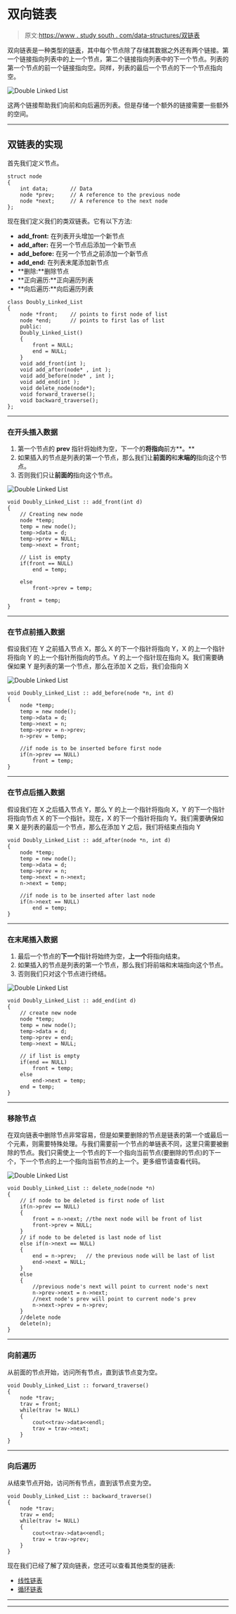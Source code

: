 # 双向链表

> 原文:[https://www . study south . com/data-structures/双链表](https://www.studytonight.com/data-structures/doubly-linked-list)

双向链表是一种类型的[链表](introduction-to-linked-list)，其中每个节点除了存储其数据之外还有两个链接。第一个链接指向列表中的上一个节点，第二个链接指向列表中的下一个节点。列表的第一个节点的前一个链接指向空。同样，列表的最后一个节点的下一个节点指向空。

![Double Linked List](../Images/514dc3c4c22a8a87ab765748401c17c5.png)

这两个链接帮助我们向前和向后遍历列表。但是存储一个额外的链接需要一些额外的空间。

* * *

## 双链表的实现

首先我们定义节点。

```
struct node
{
	int data;     	// Data
	node *prev;  	// A reference to the previous node
	node *next; 	// A reference to the next node
};
```

现在我们定义我们的类双链表。它有以下方法:

*   **add_front:** 在列表开头增加一个新节点
*   **add_after:** 在另一个节点后添加一个新节点
*   **add_before:** 在另一个节点之前添加一个新节点
*   **add_end:** 在列表末尾添加新节点
*   **删除:**删除节点
*   **正向遍历:**正向遍历列表
*   **向后遍历:**向后遍历列表

```
class Doubly_Linked_List
{
	node *front;  	// points to first node of list
	node *end;   	// points to first las of list
	public:
	Doubly_Linked_List()
	{
		front = NULL;
		end = NULL;
	}
	void add_front(int );
	void add_after(node* , int );
	void add_before(node* , int );
	void add_end(int );
	void delete_node(node*);
	void forward_traverse();
	void backward_traverse();
};
```

* * *

### 在开头插入数据

1.  第一个节点的 **prev** 指针将始终为空，下一个的**将指向**前方**。**
2.  如果插入的节点是列表的第一个节点，那么我们让**前面的**和**末端的**指向这个节点。
3.  否则我们只让**前面的**指向这个节点。

![Double Linked List](../Images/e6dfe28b5b6e6e7301da43d8a8ffb9c0.png)

```
void Doubly_Linked_List :: add_front(int d)
{
	// Creating new node
	node *temp;
	temp = new node();
	temp->data = d;
	temp->prev = NULL;
	temp->next = front;

	// List is empty
	if(front == NULL)
		end = temp;

	else
		front->prev = temp;

	front = temp;
}
```

* * *

### 在节点前插入数据

假设我们在 Y 之前插入节点 X，那么 X 的下一个指针将指向 Y，X 的上一个指针将指向 Y 的上一个指针所指向的节点。Y 的上一个指针现在指向 X。我们需要确保如果 Y 是列表的第一个节点，那么在添加 X 之后，我们会指向 X

![Double Linked List](../Images/959b689320eb5ee35272573b06553c87.png)

```
void Doubly_Linked_List :: add_before(node *n, int d)
{
	node *temp;
	temp = new node();
	temp->data = d;
	temp->next = n;
	temp->prev = n->prev;
	n->prev = temp;

	//if node is to be inserted before first node
	if(n->prev == NULL)
		front = temp;
} 
```

* * *

### 在节点后插入数据

假设我们在 X 之后插入节点 Y，那么 Y 的上一个指针将指向 X，Y 的下一个指针将指向节点 X 的下一个指针。现在，X 的下一个指针将指向 Y。我们需要确保如果 X 是列表的最后一个节点，那么在添加 Y 之后，我们将结束点指向 Y

```
void Doubly_Linked_List :: add_after(node *n, int d)
{
	node *temp;
	temp = new node();
	temp->data = d;
	temp->prev = n;
	temp->next = n->next;
	n->next = temp;

	//if node is to be inserted after last node
	if(n->next == NULL)
		end = temp;
}
```

* * *

### 在末尾插入数据

1.  最后一个节点的**下一个**指针将始终为空，**上一个**将指向结束。
2.  如果插入的节点是列表的第一个节点，那么我们将前端和末端指向这个节点。
3.  否则我们只对这个节点进行终结。

![Double Linked List](../Images/beab010e465370b99320332b6b0b63a1.png)

```
void Doubly_Linked_List :: add_end(int d)
{
	// create new node
	node *temp;
	temp = new node();
	temp->data = d;
	temp->prev = end;
	temp->next = NULL;

	// if list is empty
	if(end == NULL)
		front = temp;
	else
		end->next = temp;	
	end = temp;
}
```

* * *

### 移除节点

在双向链表中删除节点非常容易，但是如果要删除的节点是链表的第一个或最后一个元素，则需要特殊处理。与我们需要前一个节点的单链表不同，这里只需要被删除的节点。我们只需使上一个节点的下一个指向当前节点(要删除的节点)的下一个，下一个节点的上一个指向当前节点的上一个。更多细节请查看代码。

![Double Linked List](../Images/a16aa974d2e40b86b5c1882d8b28d43b.png)

```
void Doubly_Linked_List :: delete_node(node *n)
{	
	// if node to be deleted is first node of list
	if(n->prev == NULL)
	{
		front = n->next; //the next node will be front of list
		front->prev = NULL;
	}
	// if node to be deleted is last node of list
	else if(n->next == NULL)
	{
		end = n->prev;   // the previous node will be last of list
		end->next = NULL;
	}
	else
	{
		//previous node's next will point to current node's next
		n->prev->next = n->next;
		//next node's prev will point to current node's prev
		n->next->prev = n->prev;
	}
	//delete node
	delete(n);			
}
```

* * *

### 向前遍历

从前面的节点开始，访问所有节点，直到该节点变为空。

```
void Doubly_Linked_List :: forward_traverse()
{
	node *trav;
	trav = front;
	while(trav != NULL)
	{
		cout<<trav->data<<endl;
		trav = trav->next;
	}
}
```

* * *

### 向后遍历

从结束节点开始，访问所有节点，直到该节点变为空。

```
void Doubly_Linked_List :: backward_traverse()
{
	node *trav;
	trav = end;
	while(trav != NULL)
	{
		cout<<trav->data<<endl;
		trav = trav->prev;
	}
}
```

现在我们已经了解了双向链表，您还可以查看其他类型的链表:

*   [线性链表](linear-linked-list)
*   [循环链表](circular-linked-list)

* * *

* * *